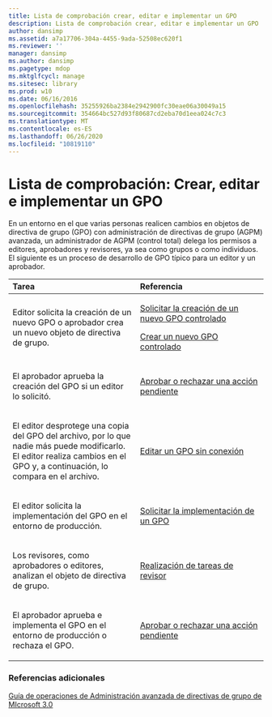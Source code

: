 ```yaml
---
title: Lista de comprobación crear, editar e implementar un GPO
description: Lista de comprobación crear, editar e implementar un GPO
author: dansimp
ms.assetid: a7a17706-304a-4455-9ada-52508ec620f1
ms.reviewer: ''
manager: dansimp
ms.author: dansimp
ms.pagetype: mdop
ms.mktglfcycl: manage
ms.sitesec: library
ms.prod: w10
ms.date: 06/16/2016
ms.openlocfilehash: 35255926ba2384e2942900fc30eae06a30049a15
ms.sourcegitcommit: 354664bc527d93f80687cd2eba70d1eea024c7c3
ms.translationtype: MT
ms.contentlocale: es-ES
ms.lasthandoff: 06/26/2020
ms.locfileid: "10819110"
---
```

# Lista de comprobación: Crear, editar e implementar un GPO


En un entorno en el que varias personas realicen cambios en objetos de directiva de grupo (GPO) con administración de directivas de grupo (AGPM) avanzada, un administrador de AGPM (control total) delega los permisos a editores, aprobadores y revisores, ya sea como grupos o como individuos. El siguiente es un proceso de desarrollo de GPO típico para un editor y un aprobador.

<table>
<colgroup>
<col width="50%" />
<col width="50%" />
</colgroup>
<thead>
<tr class="header">
<th align="left">Tarea</th>
<th align="left">Referencia</th>
</tr>
</thead>
<tbody>
<tr class="odd">
<td align="left"><p>Editor solicita la creación de un nuevo GPO o aprobador crea un nuevo objeto de directiva de grupo.</p></td>
<td align="left"><p><a href="request-the-creation-of-a-new-controlled-gpo-agpm30ops.md" data-raw-source="[Request the Creation of a New Controlled GPO](request-the-creation-of-a-new-controlled-gpo-agpm30ops.md)">Solicitar la creación de un nuevo GPO controlado</a></p>
<p><a href="create-a-new-controlled-gpo-agpm30ops.md" data-raw-source="[Create a New Controlled GPO](create-a-new-controlled-gpo-agpm30ops.md)">Crear un nuevo GPO controlado</a></p></td>
</tr>
<tr class="even">
<td align="left"><p>El aprobador aprueba la creación del GPO si un editor lo solicitó.</p></td>
<td align="left"><p><a href="approve-or-reject-a-pending-action-agpm30ops.md" data-raw-source="[Approve or Reject a Pending Action](approve-or-reject-a-pending-action-agpm30ops.md)">Aprobar o rechazar una acción pendiente</a></p></td>
</tr>
<tr class="odd">
<td align="left"><p>El editor desprotege una copia del GPO del archivo, por lo que nadie más puede modificarlo. El editor realiza cambios en el GPO y, a continuación, lo compara en el archivo.</p></td>
<td align="left"><p><a href="edit-a-gpo-offline-agpm30ops.md" data-raw-source="[Edit a GPO Offline](edit-a-gpo-offline-agpm30ops.md)">Editar un GPO sin conexión</a></p></td>
</tr>
<tr class="even">
<td align="left"><p>El editor solicita la implementación del GPO en el entorno de producción.</p></td>
<td align="left"><p><a href="request-deployment-of-a-gpo-agpm30ops.md" data-raw-source="[Request Deployment of a GPO](request-deployment-of-a-gpo-agpm30ops.md)">Solicitar la implementación de un GPO</a></p></td>
</tr>
<tr class="odd">
<td align="left"><p>Los revisores, como aprobadores o editores, analizan el objeto de directiva de grupo.</p></td>
<td align="left"><p><a href="performing-reviewer-tasks-agpm30ops.md" data-raw-source="[Performing Reviewer Tasks](performing-reviewer-tasks-agpm30ops.md)">Realización de tareas de revisor</a></p></td>
</tr>
<tr class="even">
<td align="left"><p>El aprobador aprueba e implementa el GPO en el entorno de producción o rechaza el GPO.</p></td>
<td align="left"><p><a href="approve-or-reject-a-pending-action-agpm30ops.md" data-raw-source="[Approve or Reject a Pending Action](approve-or-reject-a-pending-action-agpm30ops.md)">Aprobar o rechazar una acción pendiente</a></p></td>
</tr>
</tbody>
</table>

 

### Referencias adicionales

[Guía de operaciones de Administración avanzada de directivas de grupo de MIcrosoft 3.0](operations-guide-for-microsoft-advanced-group-policy-management-30-agpm30ops.md)

 

 





